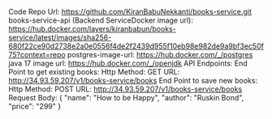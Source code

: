 Code Repo Url: https://github.com/KiranBabuNekkanti/books-service.git
books-service-api (Backend ServiceDocker image url): https://hub.docker.com/layers/kiranbabun/books-service/latest/images/sha256-680f22ce90d2738e2a0e0556f4de2f2439d955f10eb98e982de9a9bf3ec50f75?context=repo
postgres-image-url: https://hub.docker.com/_/postgres
java 17 image url: https://hub.docker.com/_/openjdk
API Endpoints:
End Point to get existing books:
   Http Method: GET 
   URL: http://34.93.59.207/v1/books-service/books
End Point to save new books:
   Http Method: POST 
   URL: http://34.93.59.207/v1/books-service/books
   Request Body:
     {
        "name": "How to be Happy",
        "author": "Ruskin Bond",
        "price": "299"
     } 
